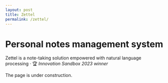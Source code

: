 ```yaml
---
layout: post
title: Zettel
permalink: /zettel/
---
```

# Personal notes management system

Zettel is a note-taking solution empowered with natural language processing · 🏆 *Innovation Sandbox 2023 winner*

The page is under construction.
